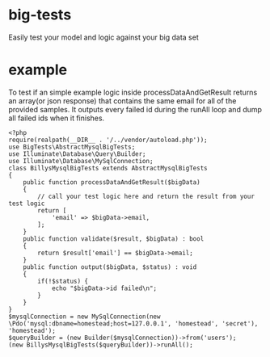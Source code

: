 # big-tests
Easily test your model and logic against your big data set

# example
To test if an simple example logic inside processDataAndGetResult returns an array(or json response) that contains the same email for all of the provided samples. It outputs every failed id during the runAll loop and dump all failed ids when it finishes.

```
<?php
require(realpath(__DIR__ . '/../vendor/autoload.php'));
use BigTests\AbstractMysqlBigTests;
use Illuminate\Database\Query\Builder;
use Illuminate\Database\MySqlConnection;
class BillysMysqlBigTests extends AbstractMysqlBigTests
{
    public function processDataAndGetResult($bigData)
    {
        // call your test logic here and return the result from your test logic
        return [
            'email' => $bigData->email,
        ];
    }
    public function validate($result, $bigData) : bool
    {
        return $result['email'] == $bigData->email;
    }
    public function output($bigData, $status) : void
    {
        if(!$status) {
            echo "$bigData->id failed\n";
        }
    }
}
$mysqlConnection = new MySqlConnection(new \Pdo('mysql:dbname=homestead;host=127.0.0.1', 'homestead', 'secret'), 'homestead');
$queryBuilder = (new Builder($mysqlConnection))->from('users');
(new BillysMysqlBigTests($queryBuilder))->runAll();
```

